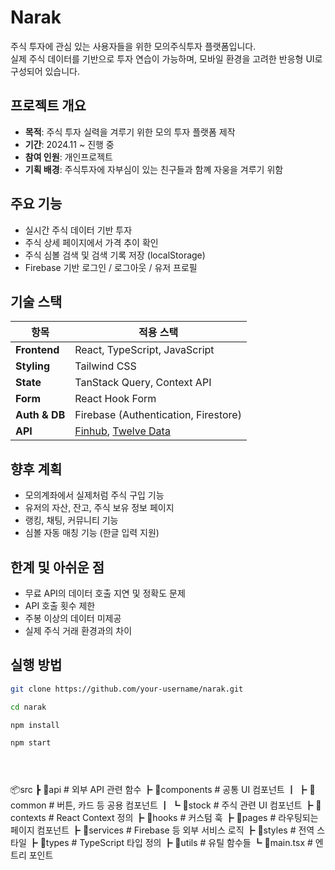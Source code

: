 # Narak

주식 투자에 관심 있는 사용자들을 위한 모의주식투자 플랫폼입니다.  
실제 주식 데이터를 기반으로 투자 연습이 가능하며, 모바일 환경을 고려한 반응형 UI로 구성되어 있습니다.



## 프로젝트 개요

- **목적**: 주식 투자 실력을 겨루기 위한 모의 투자 플랫폼 제작
- **기간**: 2024.11 ~ 진행 중
- **참여 인원**: 개인프로젝트
- **기획 배경**: 주식투자에 자부심이 있는 친구들과 함꼐 자웅을 겨루기 위함 



## 주요 기능

- 실시간 주식 데이터 기반 투자
- 주식 상세 페이지에서 가격 추이 확인
- 주식 심볼 검색 및 검색 기록 저장 (localStorage)
- Firebase 기반 로그인 / 로그아웃 / 유저 프로필



## 기술 스택

| 항목           | 적용 스택 |
|----------------|-----------|
| **Frontend**   | React, TypeScript, JavaScript |
| **Styling**    | Tailwind CSS |
| **State**      | TanStack Query, Context API |
| **Form**       | React Hook Form |
| **Auth & DB**  | Firebase (Authentication, Firestore) |
| **API**        | [Finhub](https://finnhub.io/), [Twelve Data](https://twelvedata.com) |



## 향후 계획

- 모의계좌에서 실제처럼 주식 구입 기능
- 유저의 자산, 잔고, 주식 보유 정보 페이지
- 랭킹, 채팅, 커뮤니티 기능
- 심볼 자동 매칭 기능 (한글 입력 지원)


##  한계 및 아쉬운 점

- 무료 API의 데이터 호출 지연 및 정확도 문제
- API 호출 횟수 제한
- 주봉 이상의 데이터 미제공
- 실제 주식 거래 환경과의 차이


## 실행 방법

```bash
git clone https://github.com/your-username/narak.git

cd narak

npm install

npm start





```

📦src
 ┣ 📂api              # 외부 API 관련 함수
 ┣ 📂components       # 공통 UI 컴포넌트
 ┃ ┣ 📂common         # 버튼, 카드 등 공용 컴포넌트
 ┃ ┗ 📂stock          # 주식 관련 UI 컴포넌트
 ┣ 📂contexts         # React Context 정의
 ┣ 📂hooks            # 커스텀 훅
 ┣ 📂pages            # 라우팅되는 페이지 컴포넌트
 ┣ 📂services         # Firebase 등 외부 서비스 로직
 ┣ 📂styles           # 전역 스타일
 ┣ 📂types            # TypeScript 타입 정의
 ┣ 📂utils            # 유틸 함수들
 ┗ 📜main.tsx         # 엔트리 포인트

